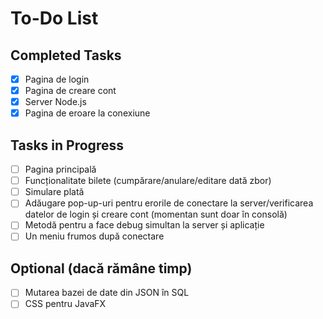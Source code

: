 # To-Do List

## Completed Tasks
- [x] Pagina de login
- [x] Pagina de creare cont
- [x] Server Node.js
- [x] Pagina de eroare la conexiune

## Tasks in Progress
- [ ] Pagina principală
- [ ] Funcționalitate bilete (cumpărare/anulare/editare dată zbor)
- [ ] Simulare plată
- [ ] Adăugare pop-up-uri pentru erorile de conectare la server/verificarea datelor de login și creare cont (momentan sunt doar în consolă)
- [ ] Metodă pentru a face debug simultan la server și aplicație
- [ ] Un meniu frumos după conectare

## Optional (dacă rămâne timp)
- [ ] Mutarea bazei de date din JSON în SQL
- [ ] CSS pentru JavaFX